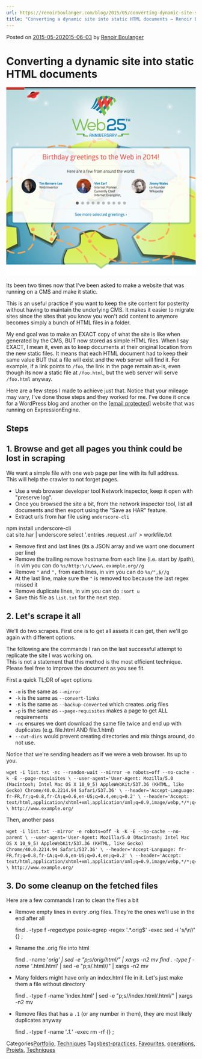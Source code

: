 ```yaml
---
url: https://renoirboulanger.com/blog/2015/05/converting-dynamic-site-static-copy/
title: "Converting a dynamic site into static HTML documents – Renoir Boulanger"
---
```


Posted on [2015-05-202015-06-03][0] by [Renoir Boulanger][1]

# Converting a dynamic site into static HTML documents 

![](./5f7e9463f96f333c721775646094148ca3d604b8.png)

Its been two times now that I've been asked to make a website that was running on a CMS and make it static. 

This is an useful practice if you want to keep the site content for posterity without having to maintain the underlying CMS. It makes it easier to migrate sites since the sites that you know you won't add content to anymore becomes simply a bunch of HTML files in a folder. 

My end goal was to make an EXACT copy of what the site is like when generated by the CMS, BUT now stored as simple HTML files. When I say EXACT, I mean it, even as to keep documents at their original location from the new static files. It means that each HTML document had to keep their same value BUT that a file will exist and the web server will find it. For example, if a link points to `/foo`, the link in the page remain as-is, even though its now a static file at `/foo.html`, but the web server will serve `/foo.html` anyway. 

Here are a few steps I made to achieve just that. Notice that your mileage may vary, I've done those steps and they worked for me. I've done it once for a WordPress blog and another on the [\[email protected\]][2] website that was running on ExpressionEngine. 

## Steps 

## 1\. Browse and get all pages you think could be lost in scraping 

We want a simple file with one web page per line with its full address.  
This will help the crawler to not forget pages. 

* Use a web browser developer tool Network inspector, keep it open with "preserve log". 
* Once you browsed the site a bit, from the network inspector tool, list all documents and then export using the "Save as HAR" feature. 
* Extract urls from har file using `underscore-cli` 

npm install underscore-cli  
cat site.har | underscore select '.entries .request .url' \> workfile.txt 
* Remove first and last lines (its a JSON array and we want one document per line) 
* Remove the trailing remove hostname from each line (i.e. start by /path), in vim you can do `%s/http:\/\/www\.example.org//g` 
* Remove `"` and `",` from each lines, in vim you can do `%s/",$//g` 
* At the last line, make sure the `"` is removed too because the last regex missed it 
* Remove duplicate lines, in vim you can do `:sort u` 
* Save this file as `list.txt` for the next step. 

## 2\. Let's scrape it all 

We'll do two scrapes. First one is to get all assets it can get, then we'll go again with different options. 

The following are the commands I ran on the last successful attempt to replicate the site I was working on.  
This is not a statement that this method is the most efficient technique.  
Please feel free to improve the document as you see fit. 

First a quick TL;DR of `wget` options 

* `-m` is the same as `--mirror` 
* `-k` is the same as `--convert-links` 
* `-K` is the same as `--backup-converted` which creates .orig files 
* `-p` is the same as `--page-requisites` makes a page to get ALL requirements 
* `-nc` ensures we dont download the same file twice and end up with duplicates (e.g. file.html AND file.1.html) 
* `--cut-dirs` would prevent creating directories and mix things around, do not use. 

Notice that we're sending headers as if we were a web browser. Its up to you. 
    
    wget -i list.txt -nc --random-wait --mirror -e robots=off --no-cache -k -E --page-requisites \ --user-agent='User-Agent: Mozilla/5.0 (Macintosh; Intel Mac OS X 10_9_5) AppleWebKit/537.36 (KHTML, like Gecko) Chrome/40.0.2214.94 Safari/537.36' \ --header='Accept-Language: fr-FR,fr;q=0.8,fr-CA;q=0.6,en-US;q=0.4,en;q=0.2' \ --header='Accept: text/html,application/xhtml+xml,application/xml;q=0.9,image/webp,*/*;q=0.8' \ http://www.example.org/ 

Then, another pass 
    
    wget -i list.txt --mirror -e robots=off -k -K -E --no-cache --no-parent \ --user-agent='User-Agent: Mozilla/5.0 (Macintosh; Intel Mac OS X 10_9_5) AppleWebKit/537.36 (KHTML, like Gecko) Chrome/40.0.2214.94 Safari/537.36' \ --header='Accept-Language: fr-FR,fr;q=0.8,fr-CA;q=0.6,en-US;q=0.4,en;q=0.2' \ --header='Accept: text/html,application/xhtml+xml,application/xml;q=0.9,image/webp,*/*;q=0.8' \ http://www.example.org/ 

## 3\. Do some cleanup on the fetched files 

Here are a few commands I ran to clean the files a bit 

* Remove empty lines in every .orig files. They're the ones we'll use in the end after all 
    
    find . -type f -regextype posix-egrep -regex '.*\.orig$' -exec sed -i 's/\r//' {} \; 

* Rename the .orig file into html 
    
    find . -name '*orig' | sed -e "p;s/orig/html/" | xargs -n2 mv find . -type f -name '*\.html\.html' | sed -e "p;s/\.html//" | xargs -n2 mv 

* Many folders might have only an index.html file in it. Let's just make them a file without directory 
    
    find . -type f -name 'index.html' | sed -e "p;s/\/index\.html/.html/" | xargs -n2 mv 

* Remove files that has a `.1` (or any number in them), they are most likely duplicates anyway 
    
    find . -type f -name '*\.1\.*' -exec rm -rf {} \; 

Categories[Portfolio][3], [Techniques][4] Tags[best-practices][5], [Favourites][6], [operations][7], [Projets][8], [Techniques][9] 

[0]: https://renoirboulanger.com/blog/2015/05/converting-dynamic-site-static-copy/
[1]: https://renoirboulanger.com/blog/author/renoirb/
[2]: http://www.webat25.org/
[3]: https://renoirboulanger.com/blog/category/portfolio/
[4]: https://renoirboulanger.com/blog/category/techniques/
[5]: https://renoirboulanger.com/blog/tag/best-practices/
[6]: https://renoirboulanger.com/blog/tag/favourites/
[7]: https://renoirboulanger.com/blog/tag/operations/
[8]: https://renoirboulanger.com/blog/tag/projets/
[9]: https://renoirboulanger.com/blog/tag/techniques/

